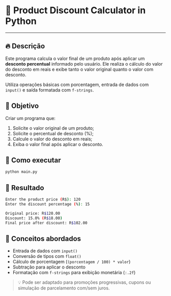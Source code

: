# 💸 Product Discount Calculator in Python

---

## 🔥 Descrição

Este programa calcula o valor final de um produto após aplicar um **desconto percentual** informado pelo usuário. Ele realiza o cálculo do valor do desconto em reais e exibe tanto o valor original quanto o valor com desconto.

Utiliza operações básicas com porcentagem, entrada de dados com `input()` e saída formatada com `f-strings`.

## 📌 Objetivo

Criar um programa que:
1. Solicite o valor original de um produto;
2. Solicite o percentual de desconto (%);
3. Calcule o valor do desconto em reais;
4. Exiba o valor final após aplicar o desconto.

## 🧪 Como executar

```bash
python main.py
```

## 🚀 Resultado

```bash
Enter the product price (R$): 120
Enter the discount percentage (%): 15

Original price: R$120.00
Discount: 15.0% (R$18.00)
Final price after discount: R$102.00
```

## 📘 Conceitos abordados
- Entrada de dados com `input()`
- Conversão de tipos com `float()`
- Cálculo de porcentagem (`(porcentagem / 100) * valor`)
- Subtração para aplicar o desconto
- Formatação com `f-strings` para exibição monetária (`:.2f`)

> 💡 Pode ser adaptado para promoções progressivas, cupons ou simulação de parcelamento com/sem juros.